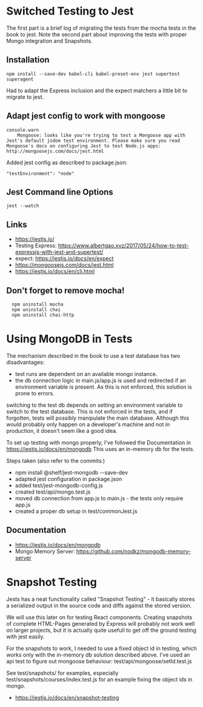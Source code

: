 # Switched Testing to Jest

The first part is a brief log of migrating the tests from the mocha tests in the book to jest. 
Note the second part about improving the tests with proper Mongo integration and Snapshots.

## Installation

    npm install --save-dev babel-cli babel-preset-env jest supertest superagent

Had to adapt the Express inclusion and the expect matchers a little bit to migrate to jest.

## Adapt jest config to work with mongoose
    console.warn
        Mongoose: looks like you're trying to test a Mongoose app with Jest's default jsdom test environment. Please make sure you read Mongoose's docs on configuring Jest to test Node.js apps: http://mongoosejs.com/docs/jest.html

Added jest config as described to package.json:

    "testEnvironment": "node"

## Jest Command line Options

    jest --watch

## Links
 * https://jestjs.io/
 * Testing Express: https://www.albertgao.xyz/2017/05/24/how-to-test-expressjs-with-jest-and-supertest/
 * expect: https://jestjs.io/docs/en/expect
 * https://mongoosejs.com/docs/jest.html
 * https://jestjs.io/docs/en/cli.html
 
 ## Don't forget to remove mocha!
 
      npm uninstall mocha
      npm uninstall chai
      npm uninstall chai-http
      
# Using MongoDB in Tests

The mechanism described in the book to use a test database has two disadvantages:
- test runs are dependent on an available mongo instance.
- the db connection logic in main.js/app.js is used and redirected if an environment variable is present.
  As this is not enforced, this solution is prone to errors. 

switching to the test db depends on setting an environment variable to switch to the test database. 
  This is not enforced in the tests, and if forgotten, tests will possibly manipulate the main database.
  Although this would probably only happen on a developer's machine and not in production, it doesn't seem like a good idea.

To set up testing with mongo properly, I've followed the Documentation in https://jestjs.io/docs/en/mongodb
This uses an in-memory db for the tests.

Steps taken (also refer to the commits:)   
     
* npm install @shelf/jest-mongodb --save-dev
* adapted jest configuration in package.json
* added test/jest-mongodb-config.js
* created test/api/mongo.test.js
* moved db connection from app.js to main.js - the tests only require app.js
* created a proper db setup in test/commonJest.js


## Documentation
* https://jestjs.io/docs/en/mongodb
* Mongo Memory Server: https://github.com/nodkz/mongodb-memory-server

# Snapshot Testing

Jests has a neat functionality called "Snapshot Testing" - it basically stores a serialized output in the source code and diffs against the stored version.

We will use this later on for testing React components. 
Creating snapshots of complete HTML-Pages generated by Express will probably not work well on larger projects,
but it is actually quite usefull to get off the ground testing with jest easily.

For the snapshots to work, I needed to use a fixed object id in testing, which works only with the in-memory db solution described above.
I've used an api test to figure out mongoose behaviour: test/api/mongoose/setId.test.js

See test/snapshots/ for examples, especially test/snapshots/courses/index.test.js for an example fixing the object ids in mongo.


* https://jestjs.io/docs/en/snapshot-testing

